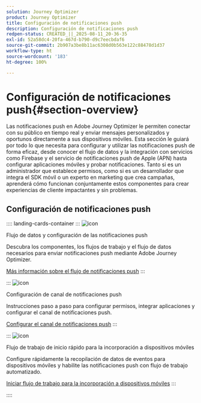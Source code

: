 ```yaml
---
solution: Journey Optimizer
product: Journey Optimizer
title: Configuración de notificaciones push
description: Configuración de notificaciones push
redpen-status: CREATED_||_2025-08-11_20-36-35
exl-id: 52a58dc4-20fa-467d-b790-d9c7eecbdaf6
source-git-commit: 2b907a3be8b11ac6308d0b563e122c88478d1d37
workflow-type: ht
source-wordcount: '183'
ht-degree: 100%

---
```


# Configuración de notificaciones push{#section-overview}

Las notificaciones push en Adobe Journey Optimizer le permiten conectar con su público en tiempo real y enviar mensajes personalizados y oportunos directamente a sus dispositivos móviles. Esta sección le guiará por todo lo que necesita para configurar y utilizar las notificaciones push de forma eficaz, desde conocer el flujo de datos y la integración con servicios como Firebase y el servicio de notificaciones push de Apple (APN) hasta configurar aplicaciones móviles y probar notificaciones. Tanto si es un administrador que establece permisos, como si es un desarrollador que integra el SDK móvil o un experto en marketing que crea campañas, aprenderá cómo funcionan conjuntamente estos componentes para crear experiencias de cliente impactantes y sin problemas.

## Configuración de notificaciones push

:::: landing-cards-container
:::
![icon](https://cdn.experienceleague.adobe.com/icons/puzzle-piece.svg)

Flujo de datos y configuración de las notificaciones push

Descubra los componentes, los flujos de trabajo y el flujo de datos necesarios para enviar notificaciones push mediante Adobe Journey Optimizer.

[Más información sobre el flujo de notificaciones push](../using/push/push-gs.md)
:::

:::
![icon](https://cdn.experienceleague.adobe.com/icons/gear.svg)

Configuración de canal de notificaciones push

Instrucciones paso a paso para configurar permisos, integrar aplicaciones y configurar el canal de notificaciones push.

[Configurar el canal de notificaciones push](../using/push/push-configuration.md)
:::

:::
![icon](https://cdn.experienceleague.adobe.com/icons/circle-play.svg)

Flujo de trabajo de inicio rápido para la incorporación a dispositivos móviles

Configure rápidamente la recopilación de datos de eventos para dispositivos móviles y habilite las notificaciones push con flujo de trabajo automatizado.

[Iniciar flujo de trabajo para la incorporación a dispositivos móviles](../using/push/mobile-onboarding-wf.md)
:::

::::
